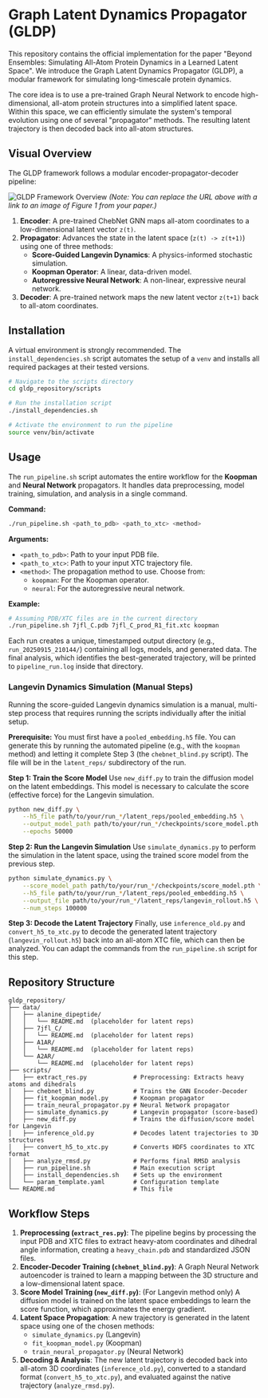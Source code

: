 # Graph Latent Dynamics Propagator (GLDP)

This repository contains the official implementation for the paper "Beyond Ensembles: Simulating All-Atom Protein Dynamics in a Learned Latent Space". We introduce the Graph Latent Dynamics Propagator (GLDP), a modular framework for simulating long-timescale protein dynamics.

The core idea is to use a pre-trained Graph Neural Network to encode high-dimensional, all-atom protein structures into a simplified latent space. Within this space, we can efficiently simulate the system's temporal evolution using one of several "propagator" methods. The resulting latent trajectory is then decoded back into all-atom structures.

## Visual Overview

The GLDP framework follows a modular encoder-propagator-decoder pipeline:

![GLDP Framework Overview](https://imgur.com/k7YW1sV)
*(Note: You can replace the URL above with a link to an image of Figure 1 from your paper.)*

1.  **Encoder**: A pre-trained ChebNet GNN maps all-atom coordinates to a low-dimensional latent vector `z(t)`.
2.  **Propagator**: Advances the state in the latent space (`z(t) -> z(t+1)`) using one of three methods:
    *   **Score-Guided Langevin Dynamics**: A physics-informed stochastic simulation.
    *   **Koopman Operator**: A linear, data-driven model.
    *   **Autoregressive Neural Network**: A non-linear, expressive neural network.
3.  **Decoder**: A pre-trained network maps the new latent vector `z(t+1)` back to all-atom coordinates.

## Installation

A virtual environment is strongly recommended. The `install_dependencies.sh` script automates the setup of a `venv` and installs all required packages at their tested versions.

```bash
# Navigate to the scripts directory
cd gldp_repository/scripts

# Run the installation script
./install_dependencies.sh

# Activate the environment to run the pipeline
source venv/bin/activate
```

## Usage

The `run_pipeline.sh` script automates the entire workflow for the **Koopman** and **Neural Network** propagators. It handles data preprocessing, model training, simulation, and analysis in a single command.

**Command:**
```bash
./run_pipeline.sh <path_to_pdb> <path_to_xtc> <method>
```

**Arguments:**
*   `<path_to_pdb>`: Path to your input PDB file.
*   `<path_to_xtc>`: Path to your input XTC trajectory file.
*   `<method>`: The propagation method to use. Choose from:
    *   `koopman`: For the Koopman operator.
    *   `neural`: For the autoregressive neural network.

**Example:**
```bash
# Assuming PDB/XTC files are in the current directory
./run_pipeline.sh 7jfl_C.pdb 7jfl_C_prod_R1_fit.xtc koopman
```

Each run creates a unique, timestamped output directory (e.g., `run_20250915_210144/`) containing all logs, models, and generated data. The final analysis, which identifies the best-generated trajectory, will be printed to `pipeline_run.log` inside that directory.

### Langevin Dynamics Simulation (Manual Steps)

Running the score-guided Langevin dynamics simulation is a manual, multi-step process that requires running the scripts individually after the initial setup.

**Prerequisite:** You must first have a `pooled_embedding.h5` file. You can generate this by running the automated pipeline (e.g., with the `koopman` method) and letting it complete Step 3 (the `chebnet_blind.py` script). The file will be in the `latent_reps/` subdirectory of the run.

**Step 1: Train the Score Model**
Use `new_diff.py` to train the diffusion model on the latent embeddings. This model is necessary to calculate the score (effective force) for the Langevin simulation.
```bash
python new_diff.py \
    --h5_file path/to/your/run_*/latent_reps/pooled_embedding.h5 \
    --output_model_path path/to/your/run_*/checkpoints/score_model.pth \
    --epochs 50000
```

**Step 2: Run the Langevin Simulation**
Use `simulate_dynamics.py` to perform the simulation in the latent space, using the trained score model from the previous step.
```bash
python simulate_dynamics.py \
    --score_model_path path/to/your/run_*/checkpoints/score_model.pth \
    --h5_file path/to/your/run_*/latent_reps/pooled_embedding.h5 \
    --output_file path/to/your/run_*/latent_reps/langevin_rollout.h5 \
    --num_steps 100000
```

**Step 3: Decode the Latent Trajectory**
Finally, use `inference_old.py` and `convert_h5_to_xtc.py` to decode the generated latent trajectory (`langevin_rollout.h5`) back into an all-atom XTC file, which can then be analyzed. You can adapt the commands from the `run_pipeline.sh` script for this step.

## Repository Structure

```
gldp_repository/
├── data/
│   ├── alanine_dipeptide/
│   │   └── README.md  (placeholder for latent reps)
│   ├── 7jfl_C/
│   │   └── README.md  (placeholder for latent reps)
│   ├── A1AR/
│   │   └── README.md  (placeholder for latent reps)
│   └── A2AR/
│       └── README.md  (placeholder for latent reps)
├── scripts/
│   ├── extract_res.py             # Preprocessing: Extracts heavy atoms and dihedrals
│   ├── chebnet_blind.py           # Trains the GNN Encoder-Decoder
│   ├── fit_koopman_model.py       # Koopman propagator
│   ├── train_neural_propagator.py # Neural Network propagator
│   ├── simulate_dynamics.py       # Langevin propagator (score-based)
│   ├── new_diff.py                # Trains the diffusion/score model for Langevin
│   ├── inference_old.py           # Decodes latent trajectories to 3D structures
│   ├── convert_h5_to_xtc.py       # Converts HDF5 coordinates to XTC format
│   ├── analyze_rmsd.py            # Performs final RMSD analysis
│   ├── run_pipeline.sh            # Main execution script
│   ├── install_dependencies.sh    # Sets up the environment
│   └── param_template.yaml        # Configuration template
└── README.md                      # This file
```

## Workflow Steps

1.  **Preprocessing (`extract_res.py`)**: The pipeline begins by processing the input PDB and XTC files to extract heavy-atom coordinates and dihedral angle information, creating a `heavy_chain.pdb` and standardized JSON files.
2.  **Encoder-Decoder Training (`chebnet_blind.py`)**: A Graph Neural Network autoencoder is trained to learn a mapping between the 3D structure and a low-dimensional latent space.
3.  **Score Model Training (`new_diff.py`)**: (For Langevin method only) A diffusion model is trained on the latent space embeddings to learn the score function, which approximates the energy gradient.
4.  **Latent Space Propagation**: A new trajectory is generated in the latent space using one of the chosen methods:
    *   `simulate_dynamics.py` (Langevin)
    *   `fit_koopman_model.py` (Koopman)
    *   `train_neural_propagator.py` (Neural Network)
5.  **Decoding & Analysis**: The new latent trajectory is decoded back into all-atom 3D coordinates (`inference_old.py`), converted to a standard format (`convert_h5_to_xtc.py`), and evaluated against the native trajectory (`analyze_rmsd.py`).


